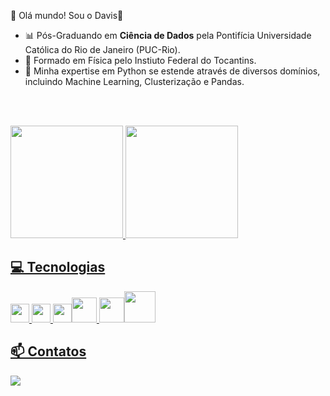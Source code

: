 💫 Olá mundo! Sou o Davis💫 
- 📊 Pós-Graduando em <b>Ciência de Dados</b> pela Pontifícia Universidade Católica do Rio de Janeiro (PUC-Rio).
- 🔭 Formado em Física pelo Instiuto Federal do Tocantins.
- 💭 Minha expertise em Python se estende através de diversos domínios, incluindo  Machine Learning, Clusterização e Pandas. 




<br/><br/>
<div >
<a href="https://github.com/Davisdenner">
<img loading="lazy" height="180em" src="https://github-readme-stats.vercel.app/api/top-langs/?username=Davisdenner&layout=compact&langs_count=7&theme=dark"/>
<img loading="lazy" height="180em" src="https://github-readme-stats.vercel.app/api?username=Davisdenner&show_icons=true&theme=dark&include_all_commits=true&count_private=true"/>
</div>

## 💻 Tecnologias
  <img src="https://cdn.jsdelivr.net/gh/devicons/devicon@latest/icons/python/python-original.svg" width="30" height="30" /> <img src="https://cdn.jsdelivr.net/gh/devicons/devicon@latest/icons/keras/keras-original.svg" width="30" height="30" /> <img src="https://cdn.jsdelivr.net/gh/devicons/devicon@latest/icons/tensorflow/tensorflow-original.svg" width="30" height="30"  /><img src="https://cdn.jsdelivr.net/gh/devicons/devicon@latest/icons/streamlit/streamlit-plain-wordmark.svg" width="40" height="40"/>
  <img src="https://cdn.jsdelivr.net/gh/devicons/devicon@latest/icons/pandas/pandas-original-wordmark.svg" width="40" height="40"  /><img src="https://cdn.jsdelivr.net/gh/devicons/devicon@latest/icons/numpy/numpy-plain-wordmark.svg" width="50" height="50" />
           
          

  
          
          
           
          
          
          
          

 ##  📫 Contatos



<a href="https://www.linkedin.com/in/davis-denner-costa-silva-4536a51b0/" target="_blank"><img loading="lazy" src="https://img.shields.io/badge/-LinkedIn-%230077B5?style=for-the-badge&logo=linkedin&logoColor=white" target="_blank"></a>   






